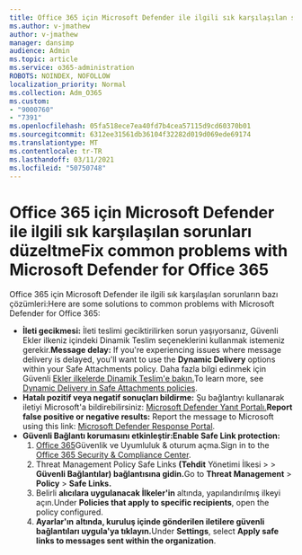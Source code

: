 ```yaml
---
title: Office 365 için Microsoft Defender ile ilgili sık karşılaşılan sorunları düzeltme
ms.author: v-jmathew
author: v-jmathew
manager: dansimp
audience: Admin
ms.topic: article
ms.service: o365-administration
ROBOTS: NOINDEX, NOFOLLOW
localization_priority: Normal
ms.collection: Adm_O365
ms.custom:
- "9000760"
- "7391"
ms.openlocfilehash: 05fa518ece7ea40fd7b4cea57115d9cd60370b01
ms.sourcegitcommit: 6312ee31561db36104f32282d019d069ede69174
ms.translationtype: MT
ms.contentlocale: tr-TR
ms.lasthandoff: 03/11/2021
ms.locfileid: "50750748"
---
```

# <a name="fix-common-problems-with-microsoft-defender-for-office-365"></a><span data-ttu-id="f50aa-102">Office 365 için Microsoft Defender ile ilgili sık karşılaşılan sorunları düzeltme</span><span class="sxs-lookup"><span data-stu-id="f50aa-102">Fix common problems with Microsoft Defender for Office 365</span></span>

<span data-ttu-id="f50aa-103">Office 365 için Microsoft Defender ile ilgili sık karşılaşılan sorunların bazı çözümleri:</span><span class="sxs-lookup"><span data-stu-id="f50aa-103">Here are some solutions to common problems with Microsoft Defender for Office 365:</span></span>

- <span data-ttu-id="f50aa-104">**İleti gecikmesi:** İleti teslimi geciktirilirken sorun yaşıyorsanız, Güvenli Ekler ilkeniz  içindeki Dinamik Teslim seçeneklerini kullanmak istemeniz gerekir.</span><span class="sxs-lookup"><span data-stu-id="f50aa-104">**Message delay:** If you're experiencing issues where message delivery is delayed, you'll want to use the **Dynamic Delivery** options within your Safe Attachments policy.</span></span> <span data-ttu-id="f50aa-105">Daha fazla bilgi edinmek için Güvenli [Ekler ilkelerde Dinamik Teslim'e bakın.](https://go.microsoft.com/fwlink/?linkid=2094106)</span><span class="sxs-lookup"><span data-stu-id="f50aa-105">To learn more, see [Dynamic Delivery in Safe Attachments policies](https://go.microsoft.com/fwlink/?linkid=2094106).</span></span>
- <span data-ttu-id="f50aa-106">**Hatalı pozitif veya negatif sonuçları bildirme:** Şu bağlantıyı kullanarak iletiyi Microsoft'a bildirebilirsiniz: [Microsoft Defender Yanıt Portalı.](https://go.microsoft.com/fwlink/?linkid=2092835)</span><span class="sxs-lookup"><span data-stu-id="f50aa-106">**Report false positive or negative results:** Report the message to Microsoft using this link: [Microsoft Defender Response Portal](https://go.microsoft.com/fwlink/?linkid=2092835).</span></span>
- <span data-ttu-id="f50aa-107">**Güvenli Bağlantı korumasını etkinleştir:**</span><span class="sxs-lookup"><span data-stu-id="f50aa-107">**Enable Safe Link protection:**</span></span>
    1. <span data-ttu-id="f50aa-108">[Office 365](https://go.microsoft.com/fwlink/p/?linkid=2077143)Güvenlik ve Uyumluluk & oturum açma.</span><span class="sxs-lookup"><span data-stu-id="f50aa-108">Sign in to the [Office 365 Security & Compliance Center](https://go.microsoft.com/fwlink/p/?linkid=2077143).</span></span>
    2. <span data-ttu-id="f50aa-109">Threat Management Policy Safe Links **(Tehdit** Yönetimi İlkesi  >    >  **Güvenli Bağlantılar) bağlantısına gidin.**</span><span class="sxs-lookup"><span data-stu-id="f50aa-109">Go to **Threat Management** > **Policy** > **Safe Links.**</span></span>
    3. <span data-ttu-id="f50aa-110">Belirli **alıcılara uygulanacak İlkeler'in** altında, yapılandırılmış ilkeyi açın.</span><span class="sxs-lookup"><span data-stu-id="f50aa-110">Under **Policies that apply to specific recipients**, open the policy configured.</span></span>
    4. <span data-ttu-id="f50aa-111">**Ayarlar'ın** **altında, kuruluş içinde gönderilen iletilere güvenli bağlantıları uygula'ya tıklayın.**</span><span class="sxs-lookup"><span data-stu-id="f50aa-111">Under **Settings**, select **Apply safe links to messages sent within the organization**.</span></span>
